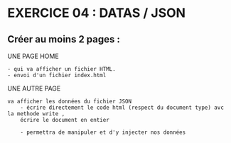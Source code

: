 # EXERCICE 04 : DATAS / JSON

**Créer au moins 2 pages :**
-

UNE PAGE HOME 
```
- qui va afficher un fichier HTML.
- envoi d'un fichier index.html 
``` 


UNE AUTRE PAGE
```
va afficher les données du fichier JSON
    - écrire directement le code html (respect du document type) avc la methode write , 
    écrire le document en entier

    - permettra de manipuler et d'y injecter nos données
``` 